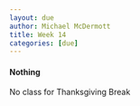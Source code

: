 ```yaml
---
layout: due
author: Michael McDermott
title: Week 14
categories: [due]
---
```

#### Nothing

No class for Thanksgiving Break
